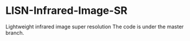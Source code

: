 # LISN-Infrared-Image-SR
Lightweight infrared image super resolution
The code is under the master branch. 
